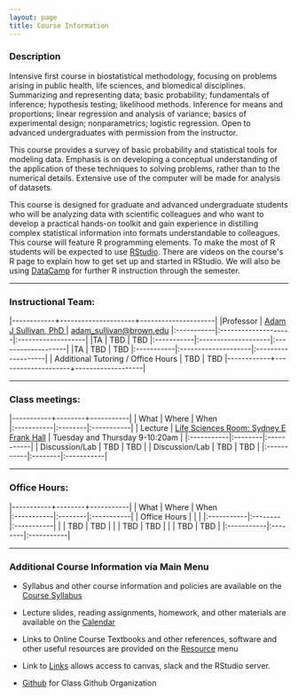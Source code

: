 ```yaml
---
layout: page
title: Course Information
---
```

### Description



Intensive first course in biostatistical methodology, focusing on problems arising in public health, life sciences, and biomedical disciplines. Summarizing and representing data; basic probability; fundamentals of inference; hypothesis testing; likelihood methods. Inference for means and proportions; linear regression and analysis of variance; basics of experimental design; nonparametrics; logistic regression. Open to advanced undergraduates with permission from the instructor.


This course provides a survey of basic probability and statistical tools for modeling data.  Emphasis is on developing a conceptual understanding of the application of these techniques to solving problems, rather than to the numerical details. Extensive use of the computer will be made for analysis of datasets.



This course is designed for graduate and advanced undergraduate students who will be analyzing data with scientific colleagues and who want to develop a practical hands-on toolkit and gain experience in distilling complex statistical information into formats understandable to colleagues. This course will feature R programming elements. To make the most of R students will be expected to use [RStudio](https://www.rstudio.com/). There are videos on the course's R page to explain how to get set up and started in RStudio. We will also be using [DataCamp](https://www.datacamp.com) for further R instruction through the semester. 



* * *

### Instructional Team:

|------------+---------------------+---------------------|
|Professor   | [Adam J Sullivan, PhD ](https://vivo.brown.edu/display/asulliv3) | [adam_sullivan@brown.edu](mailto:adam_sullivan@brown.edu)
|:-----------|:--------------------|:-------------------|
|TA         | TBD   | TBD
|:-----------|:--------------------|:-------------------|
|TA         | TBD   | TBD
|:-----------|:--------------------|:-------------------|
| Additional Tutoring / Office Hours         | TBD   | TBD
|------------+--------------------+-------------------|



* * *

### Class meetings:



|-----------+--------+-----------|
| What    |  Where | When      
|:-----------|:--------|:-----------|
| Lecture |  [Life Sciences Room: Sydney E Frank Hall](http://brown.edu/Facilities/Facilities_Management/maps/index.php#building/SFRANKHLSB) |  Tuesday and Thursday  9-10:20am |
|:-----------|:--------|:-----------|
| Discussion/Lab  |  TBD | TBD | 
| Discussion/Lab  |  TBD | TBD | 
|:-----------|:--------|:-----------|


* * *

### Office Hours:

|-----------+--------+-----------|
| What    |  Where | When      
|:-----------|:--------|:-----------|
| Office Hours |  |   |
|:-----------|:--------|:-----------|
| |  TBD | TBD | 
|  |  TBD | TBD | 
|  |  TBD | TBD | 
|:-----------|:--------|:-----------|


* * * 

### Additional Course Information via Main Menu

* Syllabus and other course information and policies are available on the [Course
Syllabus]({{site.baseurl}}/syllabus)

* Lecture slides, reading assignments, homework, and other materials
are available on the  [Calendar]({{site.baseurl}}/calendar)

* Links to Online Course Textbooks and other references, software  and other
  useful resources are provided on the
  [Resource]({{site.baseurl}}/resources) menu

* Link to [Links]({{site.baseurl}}/links) allows access to canvas, slack and the RStudio server. 

* [Github](http://github.com/php-1510-2510) for Class Github Organization
  
  





